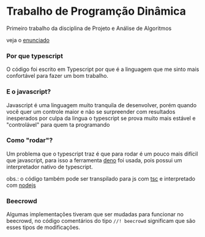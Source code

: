 # Trabalho de Programção Dinâmica

Primeiro trabalho da disciplina de Projeto e Análise de Algoritmos

veja o [enunciado](https://github.com/CicolasNarvalho/PAA2023-ProgramacaoDinamica/enunciado.pdf)

### Por que typescript

O código foi escrito em Typescript por que é a linguagem que me sinto
mais confortável para fazer um bom trabalho.

### E o javascript?

Javascript é uma linguagem muito tranquila de desenvolver, porém
quando você quer um controle maior e não se surpreender com resultados
inesperados por culpa da lingua o typescript se prova muito mais estável
e "controlável" para quem ta programando

### Como "rodar"?

Um problema que o typescript traz é que para rodar é um pouco mais difícil que
javascript, para isso a ferramenta [deno](https://deno.com) foi usada, pois
possui um interpretador nativo de typescript.

obs.: o código também pode ser transpilado para js com [tsc](https://www.typescriptlang.org/) e interpretado com [nodejs](https://nodejs.org)

### Beecrowd

Algumas implementações tiveram que ser mudadas para funcionar no beecrowd,
no código comentários do tipo `//! beecrowd` significam que são esses tipos
de modificações.